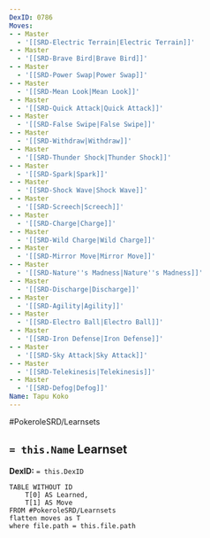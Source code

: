 ```yaml
---
DexID: 0786
Moves:
- - Master
  - '[[SRD-Electric Terrain|Electric Terrain]]'
- - Master
  - '[[SRD-Brave Bird|Brave Bird]]'
- - Master
  - '[[SRD-Power Swap|Power Swap]]'
- - Master
  - '[[SRD-Mean Look|Mean Look]]'
- - Master
  - '[[SRD-Quick Attack|Quick Attack]]'
- - Master
  - '[[SRD-False Swipe|False Swipe]]'
- - Master
  - '[[SRD-Withdraw|Withdraw]]'
- - Master
  - '[[SRD-Thunder Shock|Thunder Shock]]'
- - Master
  - '[[SRD-Spark|Spark]]'
- - Master
  - '[[SRD-Shock Wave|Shock Wave]]'
- - Master
  - '[[SRD-Screech|Screech]]'
- - Master
  - '[[SRD-Charge|Charge]]'
- - Master
  - '[[SRD-Wild Charge|Wild Charge]]'
- - Master
  - '[[SRD-Mirror Move|Mirror Move]]'
- - Master
  - '[[SRD-Nature''s Madness|Nature''s Madness]]'
- - Master
  - '[[SRD-Discharge|Discharge]]'
- - Master
  - '[[SRD-Agility|Agility]]'
- - Master
  - '[[SRD-Electro Ball|Electro Ball]]'
- - Master
  - '[[SRD-Iron Defense|Iron Defense]]'
- - Master
  - '[[SRD-Sky Attack|Sky Attack]]'
- - Master
  - '[[SRD-Telekinesis|Telekinesis]]'
- - Master
  - '[[SRD-Defog|Defog]]'
Name: Tapu Koko
---
```


#PokeroleSRD/Learnsets

## `= this.Name` Learnset

**DexID:** `= this.DexID`

```dataview
TABLE WITHOUT ID
    T[0] AS Learned,
    T[1] AS Move
FROM #PokeroleSRD/Learnsets
flatten moves as T
where file.path = this.file.path
```
